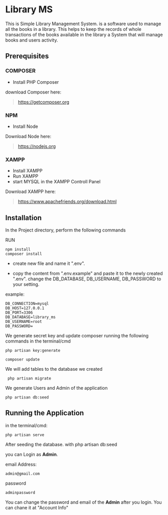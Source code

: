 # Library MS
This is Simple Library Management System. 
is a software used to manage all the books in a library.  This helps to keep the records of whole transactions of the books available in the library
a System that will manage books and users activity.

## Prerequisites


### COMPOSER
- Install PHP Composer

download Composer here:
>https://getcomposer.org

### NPM

- Install Node

Download Node here:
>https://nodejs.org


### XAMPP

- Install XAMPP
- Run XAMPP
- start MYSQL in the XAMPP Controll Panel

Download XAMPP here:
> https://www.apachefriends.org/download.html

## Installation

In the Project directory, perform the following commands

RUN
```
npm install
composer install
```

- create new file and name it ".env".

- copy the content from ".env.example" and paste it to the newly created ".env".
change the DB_DATABASE, DB_USERNAME, DB_PASSWORD to your setting.

example:
```
DB_CONNECTION=mysql
DB_HOST=127.0.0.1
DB_PORT=3306
DB_DATABASE=library_ms
DB_USERNAME=root
DB_PASSWORD=
```

We generate secret key and update composer running the following commands in the terminal/cmd

``` 
php artisan key:generate 

composer update
```

We will add tables to the database we created
```
 php artisan migrate
```

We generate Users and Admin of the application
```
php artisan db:seed
```

## Running the Application

in the terminal/cmd:
``` 
php artisan serve
```
After seeding the database. with php artisan db:seed

you can Login as **Admin**.

email Address:
```
admin@gmail.com
```
password
```
adminpassword
```
You can change the password and email of the **Admin** after you login.
You can chane it at "Account Info"
